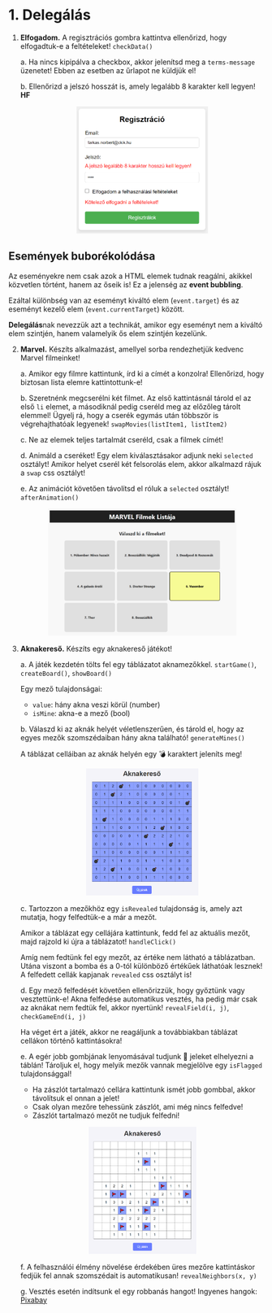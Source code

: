 # 1. Delegálás

1. **Elfogadom.** A regisztrációs gombra kattintva ellenőrizd, hogy elfogadtuk-e a feltételeket! `checkData()`
   
    a. Ha nincs kipipálva a checkbox, akkor jelenítsd meg a `terms-message` üzenetet! Ebben az esetben az űrlapot ne küldjük el!

    b. Ellenőrizd a jelszó hosszát is, amely legalább 8 karakter kell legyen! **HF**

    <p align="center">
        <img src="./Kepek/regisztracio.png" height="250">
    </p>

## Események buborékolódása
Az eseményekre nem csak azok a HTML elemek tudnak reagálni, akikkel közvetlen történt, hanem az őseik is! Ez a jelenség az **event bubbling**.

Ezáltal különbség van az eseményt kiváltó elem (`event.target`) és az eseményt kezelő elem (`event.currentTarget`) között.

**Delegálás**nak nevezzük azt a technikát, amikor egy eseményt nem a kiváltó elem szintjén, hanem valamelyik ős elem szintjén kezelünk.

2. **Marvel.** Készíts alkalmazást, amellyel sorba rendezhetjük kedvenc Marvel filmeinket!

    a. Amikor egy filmre kattintunk, írd ki a címét a konzolra! Ellenőrizd, hogy biztosan lista elemre kattintottunk-e!

    b. Szeretnénk megcserélni két filmet. Az első kattintásnál tárold el az első `li` elemet, a másodiknál pedig cseréld meg az előzőleg tárolt elemmel! Ügyelj rá, hogy a cserék egymás után többször is végrehajthatóak legyenek! `swapMovies(listItem1, listItem2)`

    c. Ne az elemek teljes tartalmát cseréld, csak a filmek címét!

    d. Animáld a cseréket! Egy elem kiválasztásakor adjunk neki `selected` osztályt! Amikor helyet cserél két felsorolás elem, akkor alkalmazd rájuk a `swap` css osztályt!

    e. Az animációt követően távolítsd el róluk a `selected` osztályt! `afterAnimation()`

    <p align="center">
        <img src="./Kepek/marvel.png" height="250">
    </p>

3. **Aknakereső.** Készíts egy aknakereső játékot!

    a. A játék kezdetén tölts fel egy táblázatot aknamezőkkel. `startGame()`, `createBoard()`, `showBoard()`
    
    Egy mező tulajdonságai:
    - `value`: hány akna veszi körül (number)
    - `isMine`: akna-e a mező (bool)

    b. Válaszd ki az aknák helyét véletlenszerűen, és tárold el, hogy az egyes mezők szomszédaiban hány akna található! `generateMines()`

    A táblázat celláiban az aknák helyén egy  💣 karaktert jeleníts meg!

    <p align="center">
        <img src="./Kepek/minesweeper.png" height="250">
    </p>

    c. Tartozzon a mezőkhöz egy `isRevealed` tulajdonság is, amely azt mutatja, hogy felfedtük-e a már a mezőt.
    
    Amikor a táblázat egy cellájára kattintunk, fedd fel az aktuális mezőt, majd rajzold ki újra a táblázatot! `handleClick()`

    Amíg nem fedtünk fel egy mezőt, az értéke nem látható a táblázatban. Utána viszont a bomba és a 0-tól különböző értékűek láthatóak lesznek! A felfedett cellák kapjanak `revealed` css osztályt is!

    d. Egy mező felfedését követően ellenőrizzük, hogy győztünk vagy vesztettünk-e! Akna felfedése automatikus vesztés, ha pedig már csak az aknákat nem fedtük fel, akkor nyertünk! `revealField(i, j)`, `checkGameEnd(i, j)`

    Ha véget ért a játék, akkor ne reagáljunk a továbbiakban táblázat cellákon történő kattintásokra!

    e. A egér jobb gombjának lenyomásával tudjunk 🚩 jeleket elhelyezni a táblán! Tároljuk el, hogy melyik mezők vannak megjelölve egy `isFlagged` tulajdonsággal!
    
    - Ha zászlót tartalmazó cellára kattintunk ismét jobb gombbal, akkor távolítsuk el onnan a jelet!
    - Csak olyan mezőre tehessünk zászlót, ami még nincs felfedve!
    - Zászlót tartalmazó mezőt ne tudjuk felfedni!

    <p align="center">
        <img src="./Kepek/minesweeper-ending.png" height="250">
    </p>

    f. A felhasználói élmény növelése érdekében üres mezőre kattintáskor fedjük fel annak szomszédait is automatikusan! `revealNeighbors(x, y)`

    g. Vesztés esetén indítsunk el egy robbanás hangot! Ingyenes hangok: [Pixabay](https://pixabay.com/sound-effects/search/explosion/)